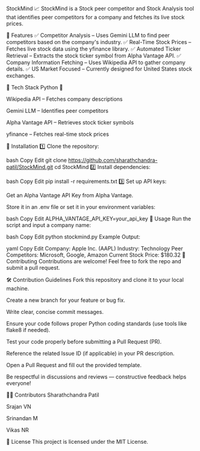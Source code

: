 StockMind 📈
StockMind is a Stock peer competitor and Stock Analysis tool that identifies peer competitors for a company and fetches its live stock prices.

🚀 Features
✅ Competitor Analysis – Uses Gemini LLM to find peer competitors based on the company's industry.
✅ Real-Time Stock Prices – Fetches live stock data using the yfinance library.
✅ Automated Ticker Retrieval – Extracts the stock ticker symbol from Alpha Vantage API.
✅ Company Information Fetching – Uses Wikipedia API to gather company details.
✅ US Market Focused – Currently designed for United States stock exchanges.

🔧 Tech Stack
Python 🐍

Wikipedia API – Fetches company descriptions

Gemini LLM – Identifies peer competitors

Alpha Vantage API – Retrieves stock ticker symbols

yfinance – Fetches real-time stock prices

📜 Installation
1️⃣ Clone the repository:

bash
Copy
Edit
git clone https://github.com/sharathchandra-patil/StockMind.git
cd StockMind
2️⃣ Install dependencies:

bash
Copy
Edit
pip install -r requirements.txt
3️⃣ Set up API keys:

Get an Alpha Vantage API Key from Alpha Vantage.

Store it in an .env file or set it in your environment variables:

bash
Copy
Edit
ALPHA_VANTAGE_API_KEY=your_api_key
🚀 Usage
Run the script and input a company name:

bash
Copy
Edit
python stockmind.py
Example Output:

yaml
Copy
Edit
Company: Apple Inc. (AAPL)
Industry: Technology
Peer Competitors: Microsoft, Google, Amazon
Current Stock Price: $180.32
🤝 Contributing
Contributions are welcome! Feel free to fork the repo and submit a pull request.

🛠️ Contribution Guidelines
Fork this repository and clone it to your local machine.

Create a new branch for your feature or bug fix.

Write clear, concise commit messages.

Ensure your code follows proper Python coding standards (use tools like flake8 if needed).

Test your code properly before submitting a Pull Request (PR).

Reference the related Issue ID (if applicable) in your PR description.

Open a Pull Request and fill out the provided template.

Be respectful in discussions and reviews — constructive feedback helps everyone!

👨‍💻 Contributors
Sharathchandra Patil

Srajan VN

Srinandan M

Vikas NR

📜 License
This project is licensed under the MIT License.
